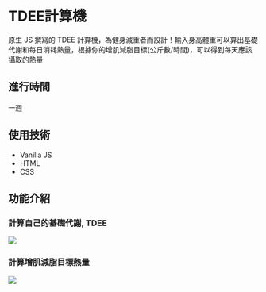 # TDEE計算機
原生 JS 撰寫的 TDEE 計算機，為健身減重者而設計！輸入身高體重可以算出基礎代謝和每日消耗熱量，根據你的增肌減脂目標(公斤數/時間)，可以得到每天應該攝取的熱量

## 進行時間
一週

## 使用技術
* Vanilla JS
* HTML
* CSS

## 功能介紹

### 計算自己的基礎代謝, TDEE
![](https://i.imgur.com/YxXN2ts.gif)

### 計算增肌減脂目標熱量
![](https://i.imgur.com/Nyz0mei.gif)

